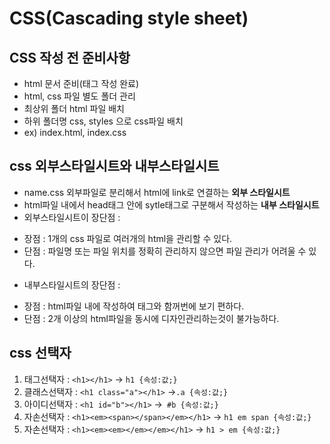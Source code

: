 # CSS(Cascading style sheet)
## CSS 작성 전 준비사항
* html 문서 준비(태그 작성 완료)
* html, css 파일 별도 폴더 관리
* 최상위 폴더 html 파일 배치
* 하위 폴더명 css, styles 으로 css파일 배치
* ex) index.html, index.css
## css 외부스타일시트와 내부스타일시트
* name.css 외부파일로 분리해서 html에 link로 연결하는 **외부 스타일시트**
* html파일 내에서 head태그 안에 sytle태그로 구분해서 작성하는 **내부 스타일시트**
* 외부스타일시트이 장단점 : 
- 장점 : 1개의 css 파일로 여러개의 html을 관리할 수 있다.
- 단점 : 파일명 또는 파일 위치를 정확히 관리하지 않으면 파일 관리가 어려울 수 있다.
* 내부스타일시트의 장단점 :
- 장점 : html파일 내에 작성하여 태그와 함꺼번에 보기 편하다. 
- 단점 : 2개 이상의 html파일을 동시에 디자인관리하는것이 불가능하다.
## css 선택자 
1. 태그선택자 : `<h1></h1>` -> `h1 {속성:값;}`
2. 클래스선택자 : `<h1 class="a"></h1>` ->`.a {속성:값;}`
2. 아이디선택자 : `<h1 id="b"></h1>` ->` #b {속성:값;}`
4. 자손선택자 : `<h1><em><span></span></em></h1>` -> `h1 em span {속성:값;}`
4. 자손선택자 : `<h1><em><em></em></em></h1>` -> `h1 > em {속성:값;}`